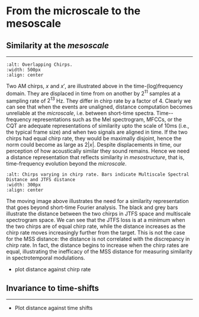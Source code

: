 # From the microscale to the mesoscale

## Similarity at the _mesoscale_
--------------------------------
```{image} /assets/figures/dtfa/overlap_chirps.png
:alt: Overlapping Chirps.
:width: 500px
:align: center
```
Two AM chirps, $x$ and $x'$, are illustrated above in the time-(log)frequency domain.
They are displaced in time from on another by $2^{11}$ samples at a sampling rate of $2^{13}$ Hz. 
They differ in chirp rate by a factor of 4. 
Clearly we can see that when the events are unaligned, distance computation becomes unreliable at the _microscale_, i.e. between short-time spectra. 
Time--frequency representations such as the Mel spectrogram, MFCCs, or the CQT are adequate representations of similarity upto the scale of 10ms (i.e., the typical frame size) and when two signals are aligned in time.
If the two chirps had equal chirp rate, they would be maximally disjoint, hence the norm could become as large as $2|x|$.
Despite displacements in time, our perception of how acoustically similar they sound remains. 
Hence we need a distance representation that reflects similarity in _mesostructure_, that is, time-frequency evolution beyond the _microscale_.

```{image} /assets/figures/dtfa/chirps.gif
:alt: Chirps varying in chirp rate. Bars indicate Multiscale Spectral Distance and JTFS distance
:width: 300px
:align: center
```
The moving image above illustrates the need for a similarity representation that goes beyond short-time Fourier analysis. 
The black and grey bars illustrate the distance between the two chirps in JTFS space and multiscale spectrogram space.
We can see that the JTFS loss is at a minimum when the two chirps are of equal chirp rate, while the distance increases as the chirp rate moves increasingly further from the target.
This is not the case for the MSS distance: the distance is not correlated with the discrepancy in chirp rate. 
In fact, the distance begins to increase when the chirp rates are equal, illustrating the inefficacy of the MSS distance for measuring similarity in spectrotemporal modulations.

- plot distance against chirp rate

## Invariance to time-shifts
----------------------------
- Plot distance against time shifts